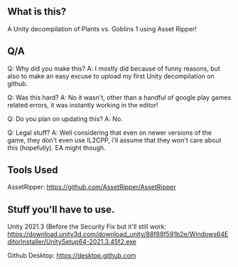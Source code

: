 What is this?
---------------
A Unity decompilation of Plants vs. Goblins 1 using Asset Ripper!

Q/A
-----
Q: Why did you make this?
A: I mostly did because of funny reasons, but also to make an easy excuse to upload my first  Unity decompilation on github.

Q: Was this hard?
A: No it wasn't, other than a handful of google play games related errors, it was instantly working in the editor!

Q: Do you plan on updating this?
A: No.

Q: Legal stuff?
A: Well considering that even on newer versions of the game, they don't even use IL2CPP, i'll assume that they won't care about this (hopefully). EA might though.


Tools Used
-----------------
AssetRipper: https://github.com/AssetRipper/AssetRipper


Stuff you'll have to use.
-----------------
Unity 2021.3 (Before the Security Fix but it'll still work: https://download.unity3d.com/download_unity/88f88f591b2e/Windows64EditorInstaller/UnitySetup64-2021.3.45f2.exe

Github Desktop: https://desktop.github.com
